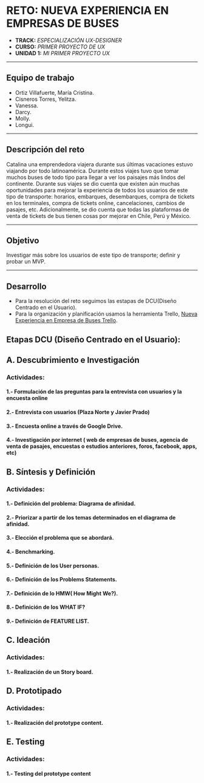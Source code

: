 # RETO: NUEVA EXPERIENCIA EN EMPRESAS DE BUSES

* **TRACK:** _ESPECIALIZACIÓN UX-DESIGNER_
* **CURSO:** _PRIMER PROYECTO DE UX_
* **UNIDAD 1:** _MI PRIMER PROYECTO UX_

***
## Equipo de trabajo

+ Ortiz Villafuerte, María Cristina.
+ Cisneros Torres, Yelitza.
+ Vanessa.
+ Darcy.
+ Molly.
+ Longui.

***

## Descripción del reto

  Catalina una emprendedora viajera durante sus últimas vacaciones  estuvo viajando por todo latinoamérica. Durante estos viajes  tuvo que tomar muchos buses de todo tipo para llegar a ver los paisajes más lindos del continente. Durante sus viajes  se dio cuenta que existen aún muchas oportunidades para mejorar la experiencia de todos los usuarios de este tipo de transporte: horarios, embarques, desembarques, compra de tickets en los terminales, compra de tickets online, cancelaciones, cambios de pasajes, etc. Adicionalmente, se dio cuenta que todas las plataformas de venta de tickets de bus tienen cosas por mejorar en Chile, Perú y México.

***

## Objetivo

 Investigar más sobre los usuarios de este tipo de transporte; definir y probar un MVP.

 ***

 ## Desarrollo

 - Para la resolución del reto seguimos las estapas de DCU(Diseño Centrado en el Usuario).
 - Para la organización y planificación usamos la herramienta Trello,  [Nueva Experiencia en Empresa de Buses Trello](https://trello.com/b/mylfEcsR/retonueva-experiencia-en-empresas-de-buses).


 ## Etapas DCU (Diseño Centrado en el Usuario):

 ## A. Descubrimiento e Investigación

   ### Actividades:

   #### 1.- Formulación de las preguntas para la entrevista con usuarios y la encuesta online

   #### 2.- Entrevista con usuarios (Plaza Norte y Javier Prado)

   #### 3.- Encuesta online a través de Google Drive.

   #### 4.- Investigación por internet ( web de empresas de buses, agencia de venta de pasajes, encuestas o estudios anteriores, foros, facebook, apps, etc)

 ## B. Síntesis y Definición

   ### Actividades:

   #### 1.- Definición del problema: Diagrama de afinidad.

   #### 2.- Priorizar a partir de los temas determinados en el diagrama de afinidad.

   #### 3.- Elección el problema que se abordará.

   #### 4.- Benchmarking.

   #### 5.- Definición de los User personas.

   #### 6.- Definición de los Problems Statements.

   #### 7.- Definición de lo HMW( How Might We?).

   #### 8.- Definición de los WHAT IF?

   #### 9.- Definición de FEATURE LIST.

 ## C. Ideación

   ### Actividades:

   #### 1.- Realización de un Story board.

 ## D. Prototipado

  ### Actividades:

  #### 1.- Realización del prototype content.


 ## E. Testing

  ### Actividades:

  #### 1.- Testing del prototype content
